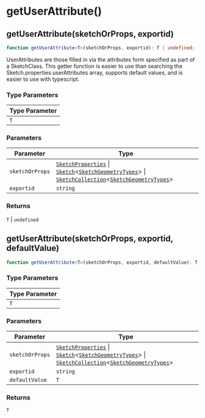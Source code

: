 # getUserAttribute()

## getUserAttribute(sketchOrProps, exportid)

```ts
function getUserAttribute<T>(sketchOrProps, exportid): T | undefined;
```

UserAttributes are those filled in via the attributes form specified as
part of a SketchClass. This getter function is easier to use than searching
the Sketch.properties.userAttributes array, supports default values, and is
easier to use with typescript.

### Type Parameters

| Type Parameter |
| -------------- |
| `T`            |

### Parameters

| Parameter       | Type                                                                                                                                                                                                                                                                                              |
| --------------- | ------------------------------------------------------------------------------------------------------------------------------------------------------------------------------------------------------------------------------------------------------------------------------------------------- |
| `sketchOrProps` | [`SketchProperties`](../type-aliases/SketchProperties.md) \| [`Sketch`](../interfaces/Sketch.md)\<[`SketchGeometryTypes`](../type-aliases/SketchGeometryTypes.md)\> \| [`SketchCollection`](../interfaces/SketchCollection.md)\<[`SketchGeometryTypes`](../type-aliases/SketchGeometryTypes.md)\> |
| `exportid`      | `string`                                                                                                                                                                                                                                                                                          |

### Returns

`T` \| `undefined`

## getUserAttribute(sketchOrProps, exportid, defaultValue)

```ts
function getUserAttribute<T>(sketchOrProps, exportid, defaultValue): T;
```

### Type Parameters

| Type Parameter |
| -------------- |
| `T`            |

### Parameters

| Parameter       | Type                                                                                                                                                                                                                                                                                              |
| --------------- | ------------------------------------------------------------------------------------------------------------------------------------------------------------------------------------------------------------------------------------------------------------------------------------------------- |
| `sketchOrProps` | [`SketchProperties`](../type-aliases/SketchProperties.md) \| [`Sketch`](../interfaces/Sketch.md)\<[`SketchGeometryTypes`](../type-aliases/SketchGeometryTypes.md)\> \| [`SketchCollection`](../interfaces/SketchCollection.md)\<[`SketchGeometryTypes`](../type-aliases/SketchGeometryTypes.md)\> |
| `exportid`      | `string`                                                                                                                                                                                                                                                                                          |
| `defaultValue`  | `T`                                                                                                                                                                                                                                                                                               |

### Returns

`T`
